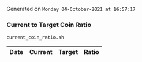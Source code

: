 Generated on `Monday 04-October-2021 at 16:57:17`

### Current to Target Coin Ratio
`current_coin_ratio.sh`

Date|Current|Target|Ratio
---|---|---|---
